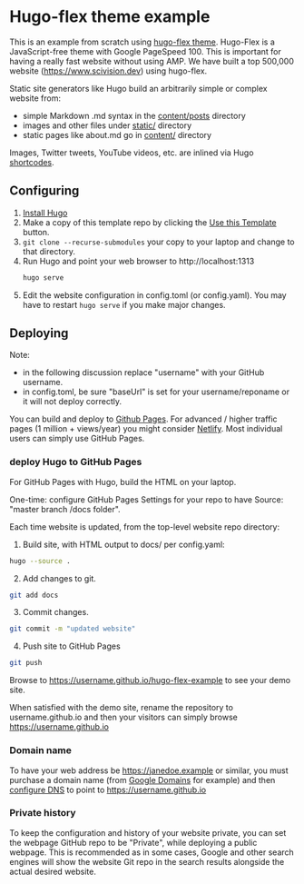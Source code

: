# Hugo-flex theme example

This is an example from scratch using [hugo-flex theme](https://github.com/ldeso/hugo-flex).
Hugo-Flex is a JavaScript-free theme with Google PageSpeed 100.
This is important for having a really fast website without using AMP.
We have built a top 500,000 website (https://www.scivision.dev) using hugo-flex.

Static site generators like Hugo build an arbitrarily simple or complex website from:

* simple Markdown .md syntax in the [content/posts](./content/posts) directory
* images and other files under [static/](./static) directory
* static pages like about.md go in [content/](./content) directory

Images, Twitter tweets, YouTube videos, etc. are inlined via Hugo
[shortcodes](https://gohugo.io/content-management/shortcodes/#use-hugo-s-built-in-shortcodes).

## Configuring

1. [Install Hugo](https://gohugo.io/overview/installing/)
2. Make a copy of this template repo by clicking the [Use this Template](https://help.github.com/en/articles/creating-a-repository-from-a-template) button.
3. `git clone --recurse-submodules` your copy to your laptop and change to that directory.
4. Run Hugo and point your web browser to http://localhost:1313
    ```bash
    hugo serve
    ```
5. Edit the website configuration in config.toml (or config.yaml). You may have to restart `hugo serve` if you make major changes.

## Deploying

Note:

* in the following discussion replace "username" with your GitHub username.
* in config.toml, be sure "baseUrl" is set for your username/reponame or it will not deploy correctly.


You can build and deploy to
[Github Pages](https://gohugo.io/hosting-and-deployment/hosting-on-github/).
For advanced / higher traffic pages (1 million + views/year) you might consider
[Netlify](https://www.scivision.dev/github-pages-to-netlify/).
Most individual users can simply use GitHub Pages.

### deploy Hugo to GitHub Pages

For GitHub Pages with Hugo, build the HTML on your laptop.

One-time: configure GitHub Pages Settings for your repo to have Source: "master branch /docs folder".

Each time website is updated, from the top-level website repo directory:

1. Build site, with HTML output to docs/ per config.yaml:

  ```sh
  hugo --source .
  ```
2. Add changes to git.

  ```sh
  git add docs
  ```
3. Commit changes.

  ```sh
  git commit -m "updated website"
  ```
4. Push site to GitHub Pages

  ```sh
  git push
  ```


Browse to https://username.github.io/hugo-flex-example to see your demo site.

When satisfied with the demo site, rename the repository to username.github.io and then your visitors can simply browse https://username.github.io

### Domain name

To have your web address be https://janedoe.example or similar, you must purchase a domain name (from
[Google Domains](https://domains.google)
for example) and then
[configure DNS](https://help.github.com/en/articles/setting-up-a-www-subdomain)
to point to https://username.github.io

### Private history

To keep the configuration and history of your website private, you can set the webpage GitHub repo to be "Private", while deploying a public webpage.
This is recommended as in some cases, Google and other search engines will show the website Git repo in the search results alongside the actual desired website.
